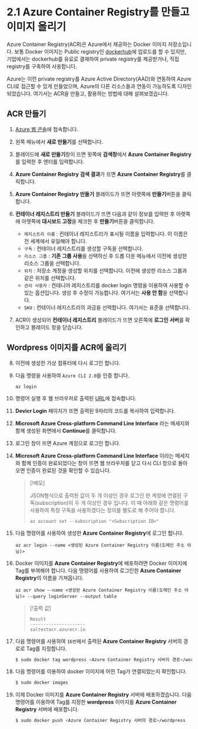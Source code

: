 # 2.1 Azure Container Registry를 만들고 이미지 올리기
Azure Container Registry(ACR)은 Azure에서 제공하는 Docker 이미지 저장소입니다. 보통 Docker 이미지는 Public registry인 [dockerhub](https://hub.docker.com/)에 업로드를 할 수 있지만, 기업에서는 dockerhub를 유료로 결재하여 private registry를 제공받거나, 직접 registry를 구축하여 사옹합니다.

Azure는 이런 private registry를 Azure Active Directory(AAD)와 연동하여 Azure CLI로 접근할 수 있게 만들었으며, Azure의 다른 리소스들과 연동이 가능하도록 디자인 되었습니다. 여기서는 ACR을 만들고, 활용하는 방법에 대해 살펴보겠습니다.

## ACR 만들기
1. [Azure 웹 콘솔](https://portal.azure.com)에 접속합니다.

2. 왼쪽 메뉴에서 **새로 만들기**를 선택합니다.

3. 블레이드에 **새로 만들기**창이 뜨면 윗쪽에 **검색창**에서 **Azure Container Registry**를 입력한 후 엔터를 입력합니다.

4. **Azure Container Registry 검색 결과**가 뜨면 **Azure Container Registry**를 클릭합니다.

5. **Azure Container Registry 만들기** 블레이드가 뜨면 아랫쪽에 **만들기**버튼을 클릭합니다.

6. **컨테이너 레지스트리 만들기** 블레이드가 뜨면 다음과 같이 정보를 입력한 후 아랫쪽에 아랫쪽에 **대시보드 고정**을 체크한 후 **만들기**버튼을 클릭합니다.
    - `레지스트리 이름` : 컨테이너 레지스트리가 표시될 이름을 입력합니다. 이 이름은 전 세계에서 유일해야 합니다.
    - `구독` : 컨테이너 레지스트리를 생성할 구독을 선택합니다.
    - `리소스 그룹` : **기존 그룹 사용**을 선택하신 후 드롭 다운 메뉴에서 이전에 생성한 리소스 그룹을 선택합니다.
    - `위치` : 저장소 계정을 생성할 위치를 선택합니다. 이전에 생성한 리소스 그룹과 같은 위치를 선택합니다.
    - `관리 사용자` : 컨테니어 레지스트리를 docker login 명령을 이용하여 사용할 수 있는 옵션입니다. 생성 후 수정이 가능합니다. 여기서는 **사용 안 함**을 선택합니다.
    - `SKU` : 컨테이너 레지스트리의 과금을 선택합니다. 여기서는 표준을 선택합니다.

7. ACR이 생성되어 **컨테이너 레지스트리** 블레이드가 뜨면 오른쪽에 **로그인 서버**를 확인하고 블레이드 창을 닫습니다.

## Wordpress 이미지를 ACR에 올리기
8. 이전에 생성한 가상 컴퓨터에 다시 로그인 합니다.

9. 다음 명령을 사용하여 `Azure CLI 2.0`을 인증 합니다.
    ```Azurecli
    az login
    ```

10. 명령어 실행 후 웹 브라우저로 출력된 [URL](https://aka.ms/devicelogin)에 접속합니다.

11. **Devicr Login** 페이지가 뜨면 출력된 9자리의 코드를 복사하여 입력합니다.

12. **Microsoft Azure Cross-platform Command Line Interface** 라는 메세지와 함께 생성된 화면에서 **Continue**를 클릭합니다.

13. 로그인 창이 뜨면 Azure 계정으로 로그인 합니다.

14. **Microsoft Azure Cross-platform Command Line Interface** 이라는 메세지와 함께 인증이 완료되었다는 창이 뜨면 웹 브라우저를 닫고 다시 CLI 창으로 돌아오면 인증이 완료된 것을 확인할 수 있습니다.
    > [!메모]
    >
    > JSON형식으로 출력된 값이 두 개 이상인 경우 로그인 한 계정에 연결된 구독(subscription)이 두 개 이상인 경우 입니다. 이 때 아래와 같은 명령어를 사용하여 특정 구독을 사용하겠다는 정의를 별도로 해 주어야 합니다.
    > ```Azurecli
    > az account set --subscription "<Subscription ID>"
    > ```

15. 다음 명령어를 사용하여 생성한 **Azure Container Registry**에 로그인 합니다.
    ```Azurecli
    az acr login --name <생성된 Azure Container Registry 이름(도메인 주소 아님)>
    ```

16. Docker 이미지를 **Azure Container Registry**에 배포하려면 Docker 이미지에 Tag를 부여해야 합니다. 다음 명령어를 사용하여 로그인한 **Azure Container Registry**의 이름을 가져옵니다.
    ```Azurecli
    az acr show --name <생성된 Azure Container Registry 이름(도메인 주소 아님)> --query loginServer --output table
    ```

    > [!출력 값]
    > ```
    > Result
    > ---------------------
    > saltestacr.azurecr.io
    > ```

17. 다음 명령어를 사용하여 `16번`에서 출력된 **Azure Container Registry** 서버의 경로로 Tag를 지정합니다.
    ```Bash
    $ sudo docker tag wordpress <Azure Container Registry 서버의 경로>/wordpress
    ```

18. 다음 명령어를 이용하여 docker 이미지에 어떤 Tag가 연결되었는지 확인합니다.
    ```Bash
    $ sudo docker images
    ```

19. 이제 Docker 이미지를 **Azure Container Registry** 서버에 배포하겠습니다. 다음 명령어를 이용하여 Tag를 지정한 **wordpress** 이미지를 **Azure Container Registry** 서버에 배포합니다.
    ```Bash
    $ sudo docker push <Azure Container Registry 서버의 경로>/wordpress
    ```